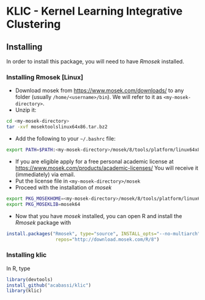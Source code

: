 # KLIC - Kernel Learning Integrative Clustering

## Installing 

In order to install this package, you will need to have _Rmosek_ installed. 

### Installing Rmosek [Linux]

* Download mosek from https://www.mosek.com/downloads/ to any folder (usually `/home/<username>/bin`). We will refer to it as `<my-mosek-directory>`.
* Unzip it:
```bash
cd <my-mosek-directory>
tar -xvf mosektoolslinux64x86.tar.bz2
```
* Add the following to your `~/.bashrc` file:

```bash
export PATH=$PATH:<my-mosek-directory>/mosek/8/tools/platform/linux64x86/bin
```

* If you are eligible apply for a free personal academic license at https://www.mosek.com/products/academic-licenses/ You will receive it (immediately) via email. 
* Put the license file in `<my-mosek-directory>/mosek`
* Proceed with the installation of _mosek_

```bash
export PKG_MOSEKHOME=<my-mosek-directory>/mosek/8/tools/platform/linux64x86
export PKG_MOSEKLIB=mosek64
```
* Now that you have _mosek_ installed, you can open R and install the _Rmosek_ package with 
```R
install.packages("Rmosek", type="source", INSTALL_opts="--no-multiarch", 
                  repos="http://download.mosek.com/R/8")
```

### Installing klic

In R, type
```R 
library(devtools)
install_github("acabassi/klic")
library(klic)
```
